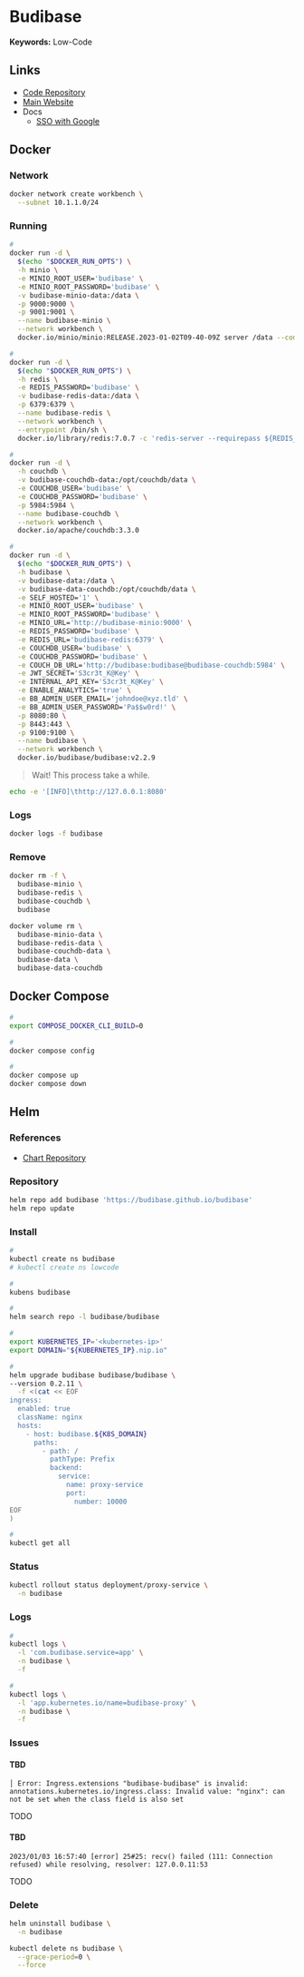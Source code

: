 # Budibase

**Keywords:** Low-Code

## Links

- [Code Repository](https://github.com/Budibase/budibase)
- [Main Website](https://budibase.com)
- Docs
  - [SSO with Google](https://docs.budibase.com/docs/sso-with-google)

## Docker

### Network

```sh
docker network create workbench \
  --subnet 10.1.1.0/24
```

### Running

```sh
#
docker run -d \
  $(echo "$DOCKER_RUN_OPTS") \
  -h minio \
  -e MINIO_ROOT_USER='budibase' \
  -e MINIO_ROOT_PASSWORD='budibase' \
  -v budibase-minio-data:/data \
  -p 9000:9000 \
  -p 9001:9001 \
  --name budibase-minio \
  --network workbench \
  docker.io/minio/minio:RELEASE.2023-01-02T09-40-09Z server /data --console-address ':9001'

#
docker run -d \
  $(echo "$DOCKER_RUN_OPTS") \
  -h redis \
  -e REDIS_PASSWORD='budibase' \
  -v budibase-redis-data:/data \
  -p 6379:6379 \
  --name budibase-redis \
  --network workbench \
  --entrypoint /bin/sh \
  docker.io/library/redis:7.0.7 -c 'redis-server --requirepass ${REDIS_PASSWORD}'

#
docker run -d \
  -h couchdb \
  -v budibase-couchdb-data:/opt/couchdb/data \
  -e COUCHDB_USER='budibase' \
  -e COUCHDB_PASSWORD='budibase' \
  -p 5984:5984 \
  --name budibase-couchdb \
  --network workbench \
  docker.io/apache/couchdb:3.3.0

#
docker run -d \
  $(echo "$DOCKER_RUN_OPTS") \
  -h budibase \
  -v budibase-data:/data \
  -v budibase-data-couchdb:/opt/couchdb/data \
  -e SELF_HOSTED='1' \
  -e MINIO_ROOT_USER='budibase' \
  -e MINIO_ROOT_PASSWORD='budibase' \
  -e MINIO_URL='http://budibase-minio:9000' \
  -e REDIS_PASSWORD='budibase' \
  -e REDIS_URL='budibase-redis:6379' \
  -e COUCHDB_USER='budibase' \
  -e COUCHDB_PASSWORD='budibase' \
  -e COUCH_DB_URL='http://budibase:budibase@budibase-couchdb:5984' \
  -e JWT_SECRET='S3cr3t_K@Key' \
  -e INTERNAL_API_KEY='S3cr3t_K@Key' \
  -e ENABLE_ANALYTICS='true' \
  -e BB_ADMIN_USER_EMAIL='johndoe@xyz.tld' \
  -e BB_ADMIN_USER_PASSWORD='Pa$$w0rd!' \
  -p 8080:80 \
  -p 8443:443 \
  -p 9100:9100 \
  --name budibase \
  --network workbench \
  docker.io/budibase/budibase:v2.2.9
```

<!--
SENTRY_DSN:
-->

> Wait! This process take a while.

```sh
echo -e '[INFO]\thttp://127.0.0.1:8080'
```

### Logs

```sh
docker logs -f budibase
```

### Remove

```sh
docker rm -f \
  budibase-minio \
  budibase-redis \
  budibase-couchdb \
  budibase

docker volume rm \
  budibase-minio-data \
  budibase-redis-data \
  budibase-couchdb-data \
  budibase-data \
  budibase-data-couchdb
```

## Docker Compose

```sh
#
export COMPOSE_DOCKER_CLI_BUILD=0

#
docker compose config

#
docker compose up
docker compose down
```

## Helm

### References

- [Chart Repository](https://github.com/Budibase/budibase/tree/develop/charts/budibase)

### Repository

```sh
helm repo add budibase 'https://budibase.github.io/budibase'
helm repo update
```

### Install

```sh
#
kubectl create ns budibase
# kubectl create ns lowcode

#
kubens budibase

#
helm search repo -l budibase/budibase

#
export KUBERNETES_IP='<kubernetes-ip>'
export DOMAIN="${KUBERNETES_IP}.nip.io"

#
helm upgrade budibase budibase/budibase \
--version 0.2.11 \
  -f <(cat << EOF
ingress:
  enabled: true
  className: nginx
  hosts:
    - host: budibase.${K8S_DOMAIN}
      paths:
        - path: /
          pathType: Prefix
          backend:
            service:
              name: proxy-service
              port:
                number: 10000
EOF
)

#
kubectl get all
```

<!-- ```sh
kubectl port-forward \
  --address 0.0.0.0 \
  service/proxy-service \
  10000:10000 \
  -n budibase
``` -->

### Status

```sh
kubectl rollout status deployment/proxy-service \
  -n budibase
```

### Logs

```sh
#
kubectl logs \
  -l 'com.budibase.service=app' \
  -n budibase \
  -f

#
kubectl logs \
  -l 'app.kubernetes.io/name=budibase-proxy' \
  -n budibase \
  -f
```

### Issues

#### TBD

```log
│ Error: Ingress.extensions "budibase-budibase" is invalid: annotations.kubernetes.io/ingress.class: Invalid value: "nginx": can not be set when the class field is also set
```

TODO

#### TBD

```log
2023/01/03 16:57:40 [error] 25#25: recv() failed (111: Connection refused) while resolving, resolver: 127.0.0.11:53
```

TODO

### Delete

```sh
helm uninstall budibase \
  -n budibase

kubectl delete ns budibase \
  --grace-period=0 \
  --force
```
